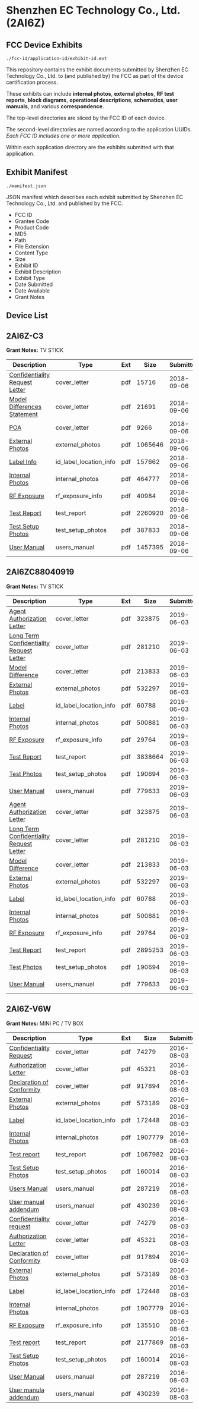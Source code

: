 # Shenzhen EC Technology Co., Ltd. (2AI6Z)
## FCC Device Exhibits

```
./fcc-id/application-id/exhibit-id.ext
```

This repository contains the exhibit documents submitted by Shenzhen EC Technology Co., Ltd. to (and published by) the FCC as part of the device certification process.

These exhibits can include **internal photos**, **external photos**, **RF test reports**, **block diagrams**, **operational descriptions**, **schematics**, **user manuals**, and various **correspondence**.

The top-level directories are sliced by the FCC ID of each device.

The second-level directories are named according to the application UUIDs. *Each FCC ID includes one or more application.*

Within each application directory are the exhibits submitted with that application. 

## Exhibit Manifest

```
./manifest.json
```

JSON manifest which describes each exhibit submitted by Shenzhen EC Technology Co., Ltd. and published by the FCC.

- FCC ID
- Grantee Code
- Product Code
- MD5
- Path
- File Extension
- Content Type
- Size
- Exhibit ID
- Exhibit Description
- Exhibit Type
- Date Submitted
- Date Available
- Grant Notes

## Device List
## 2AI6Z-C3
**Grant Notes:** TV STICK

| Description | Type | Ext | Size | Submitted | Available |
| ----------- | ---- | --- | ---- | --------- | --------- |
| [Confidentiality Request Letter](2AI6Z-C3/986e3a203d925ac010810128c57dccbf/3994671.pdf) | cover_letter | pdf | 15716 | 2018-09-06 | 2018-09-06 |
| [Model Differences Statement](2AI6Z-C3/986e3a203d925ac010810128c57dccbf/3994673.pdf) | cover_letter | pdf | 21691 | 2018-09-06 | 2018-09-06 |
| [POA](2AI6Z-C3/986e3a203d925ac010810128c57dccbf/3994674.pdf) | cover_letter | pdf | 9266 | 2018-09-06 | 2018-09-06 |
| [External Photos](2AI6Z-C3/986e3a203d925ac010810128c57dccbf/3994665.pdf) | external_photos | pdf | 1065646 | 2018-09-06 | 2018-09-06 |
| [Label Info](2AI6Z-C3/986e3a203d925ac010810128c57dccbf/3994672.pdf) | id_label_location_info | pdf | 157662 | 2018-09-06 | 2018-09-06 |
| [Internal Photos](2AI6Z-C3/986e3a203d925ac010810128c57dccbf/3994666.pdf) | internal_photos | pdf | 464777 | 2018-09-06 | 2018-09-06 |
| [RF Exposure](2AI6Z-C3/986e3a203d925ac010810128c57dccbf/3994668.pdf) | rf_exposure_info | pdf | 40984 | 2018-09-06 | 2018-09-06 |
| [Test Report](2AI6Z-C3/986e3a203d925ac010810128c57dccbf/3994669.pdf) | test_report | pdf | 2260920 | 2018-09-06 | 2018-09-06 |
| [Test Setup Photos](2AI6Z-C3/986e3a203d925ac010810128c57dccbf/3994670.pdf) | test_setup_photos | pdf | 387833 | 2018-09-06 | 2018-09-06 |
| [User Manual](2AI6Z-C3/986e3a203d925ac010810128c57dccbf/3994667.pdf) | users_manual | pdf | 1457395 | 2018-09-06 | 2018-09-06 |
## 2AI6ZC88040919
**Grant Notes:** TV STICK

| Description | Type | Ext | Size | Submitted | Available |
| ----------- | ---- | --- | ---- | --------- | --------- |
| [Agent Authorization Letter](2AI6ZC88040919/a48e3b40e5c3a9c2d2e88af4724fd517/4304703.pdf) | cover_letter | pdf | 323875 | 2019-06-03 | 2019-06-03 |
| [Long Term Confidentiality Request Letter](2AI6ZC88040919/a48e3b40e5c3a9c2d2e88af4724fd517/4304709.pdf) | cover_letter | pdf | 281210 | 2019-06-03 | 2019-06-03 |
| [Model Difference](2AI6ZC88040919/a48e3b40e5c3a9c2d2e88af4724fd517/4304710.pdf) | cover_letter | pdf | 213833 | 2019-06-03 | 2019-06-03 |
| [External Photos](2AI6ZC88040919/a48e3b40e5c3a9c2d2e88af4724fd517/4304705.pdf) | external_photos | pdf | 532297 | 2019-06-03 | 2019-06-03 |
| [Label](2AI6ZC88040919/a48e3b40e5c3a9c2d2e88af4724fd517/4304708.pdf) | id_label_location_info | pdf | 60788 | 2019-06-03 | 2019-06-03 |
| [Internal Photos](2AI6ZC88040919/a48e3b40e5c3a9c2d2e88af4724fd517/4304707.pdf) | internal_photos | pdf | 500881 | 2019-06-03 | 2019-06-03 |
| [RF Exposure](2AI6ZC88040919/a48e3b40e5c3a9c2d2e88af4724fd517/4304706.pdf) | rf_exposure_info | pdf | 29764 | 2019-06-03 | 2019-06-03 |
| [Test Report](2AI6ZC88040919/a48e3b40e5c3a9c2d2e88af4724fd517/4304747.pdf) | test_report | pdf | 3838664 | 2019-06-03 | 2019-06-03 |
| [Test Photos](2AI6ZC88040919/a48e3b40e5c3a9c2d2e88af4724fd517/4304714.pdf) | test_setup_photos | pdf | 190694 | 2019-06-03 | 2019-06-03 |
| [User Manual](2AI6ZC88040919/a48e3b40e5c3a9c2d2e88af4724fd517/4304722.pdf) | users_manual | pdf | 779633 | 2019-06-03 | 2019-06-03 |
| [Agent Authorization Letter](2AI6ZC88040919/957c1f006fee0601d15dece9f792b61e/4304703.pdf) | cover_letter | pdf | 323875 | 2019-06-03 | 2019-06-03 |
| [Long Term Confidentiality Request Letter](2AI6ZC88040919/957c1f006fee0601d15dece9f792b61e/4304709.pdf) | cover_letter | pdf | 281210 | 2019-06-03 | 2019-06-03 |
| [Model Difference](2AI6ZC88040919/957c1f006fee0601d15dece9f792b61e/4304710.pdf) | cover_letter | pdf | 213833 | 2019-06-03 | 2019-06-03 |
| [External Photos](2AI6ZC88040919/957c1f006fee0601d15dece9f792b61e/4304705.pdf) | external_photos | pdf | 532297 | 2019-06-03 | 2019-06-03 |
| [Label](2AI6ZC88040919/957c1f006fee0601d15dece9f792b61e/4304708.pdf) | id_label_location_info | pdf | 60788 | 2019-06-03 | 2019-06-03 |
| [Internal Photos](2AI6ZC88040919/957c1f006fee0601d15dece9f792b61e/4304707.pdf) | internal_photos | pdf | 500881 | 2019-06-03 | 2019-06-03 |
| [RF Exposure](2AI6ZC88040919/957c1f006fee0601d15dece9f792b61e/4304706.pdf) | rf_exposure_info | pdf | 29764 | 2019-06-03 | 2019-06-03 |
| [Test Report](2AI6ZC88040919/957c1f006fee0601d15dece9f792b61e/4304715.pdf) | test_report | pdf | 2895253 | 2019-06-03 | 2019-06-03 |
| [Test Photos](2AI6ZC88040919/957c1f006fee0601d15dece9f792b61e/4304714.pdf) | test_setup_photos | pdf | 190694 | 2019-06-03 | 2019-06-03 |
| [User Manual](2AI6ZC88040919/957c1f006fee0601d15dece9f792b61e/4304722.pdf) | users_manual | pdf | 779633 | 2019-06-03 | 2019-06-03 |
## 2AI6Z-V6W
**Grant Notes:** MINI PC / TV BOX

| Description | Type | Ext | Size | Submitted | Available |
| ----------- | ---- | --- | ---- | --------- | --------- |
| [Confidentiality Request](2AI6Z-V6W/20e6031632b95b5ab11ec9786c156a65/3086857.pdf) | cover_letter | pdf | 74279 | 2016-08-03 | 2016-08-03 |
| [Authorization Letter](2AI6Z-V6W/20e6031632b95b5ab11ec9786c156a65/3086869.pdf) | cover_letter | pdf | 45321 | 2016-08-03 | 2016-08-03 |
| [Declaration of Conformity](2AI6Z-V6W/20e6031632b95b5ab11ec9786c156a65/3086870.pdf) | cover_letter | pdf | 917894 | 2016-08-03 | 2016-08-03 |
| [External Photos](2AI6Z-V6W/20e6031632b95b5ab11ec9786c156a65/3086852.pdf) | external_photos | pdf | 573189 | 2016-08-03 | 2016-08-03 |
| [Label](2AI6Z-V6W/20e6031632b95b5ab11ec9786c156a65/3086873.pdf) | id_label_location_info | pdf | 172448 | 2016-08-03 | 2016-08-03 |
| [Internal Photos](2AI6Z-V6W/20e6031632b95b5ab11ec9786c156a65/3086853.pdf) | internal_photos | pdf | 1907779 | 2016-08-03 | 2016-08-03 |
| [Test report](2AI6Z-V6W/20e6031632b95b5ab11ec9786c156a65/3086908.pdf) | test_report | pdf | 1067982 | 2016-08-03 | 2016-08-03 |
| [Test Setup Photos](2AI6Z-V6W/20e6031632b95b5ab11ec9786c156a65/3086854.pdf) | test_setup_photos | pdf | 160014 | 2016-08-03 | 2016-08-03 |
| [Users Manual](2AI6Z-V6W/20e6031632b95b5ab11ec9786c156a65/3086855.pdf) | users_manual | pdf | 287219 | 2016-08-03 | 2016-08-03 |
| [User manual addendum](2AI6Z-V6W/20e6031632b95b5ab11ec9786c156a65/3086856.pdf) | users_manual | pdf | 430239 | 2016-08-03 | 2016-08-03 |
| [Confidentiality request](2AI6Z-V6W/61d23dd79209b3c3d5730778c4dd3d54/3086857.pdf) | cover_letter | pdf | 74279 | 2016-08-03 | 2016-08-03 |
| [Authorization Letter](2AI6Z-V6W/61d23dd79209b3c3d5730778c4dd3d54/3086869.pdf) | cover_letter | pdf | 45321 | 2016-08-03 | 2016-08-03 |
| [Declaration of Conformity](2AI6Z-V6W/61d23dd79209b3c3d5730778c4dd3d54/3086870.pdf) | cover_letter | pdf | 917894 | 2016-08-03 | 2016-08-03 |
| [External Photos](2AI6Z-V6W/61d23dd79209b3c3d5730778c4dd3d54/3086852.pdf) | external_photos | pdf | 573189 | 2016-08-03 | 2016-08-03 |
| [Label](2AI6Z-V6W/61d23dd79209b3c3d5730778c4dd3d54/3086873.pdf) | id_label_location_info | pdf | 172448 | 2016-08-03 | 2016-08-03 |
| [Internal Photos](2AI6Z-V6W/61d23dd79209b3c3d5730778c4dd3d54/3086853.pdf) | internal_photos | pdf | 1907779 | 2016-08-03 | 2016-08-03 |
| [RF Exposure](2AI6Z-V6W/61d23dd79209b3c3d5730778c4dd3d54/3086872.pdf) | rf_exposure_info | pdf | 135510 | 2016-08-03 | 2016-08-03 |
| [Test report](2AI6Z-V6W/61d23dd79209b3c3d5730778c4dd3d54/3086871.pdf) | test_report | pdf | 2177869 | 2016-08-03 | 2016-08-03 |
| [Test Setup Photos](2AI6Z-V6W/61d23dd79209b3c3d5730778c4dd3d54/3086854.pdf) | test_setup_photos | pdf | 160014 | 2016-08-03 | 2016-08-03 |
| [User Manual](2AI6Z-V6W/61d23dd79209b3c3d5730778c4dd3d54/3086855.pdf) | users_manual | pdf | 287219 | 2016-08-03 | 2016-08-03 |
| [User manula addendum](2AI6Z-V6W/61d23dd79209b3c3d5730778c4dd3d54/3086856.pdf) | users_manual | pdf | 430239 | 2016-08-03 | 2016-08-03 |

